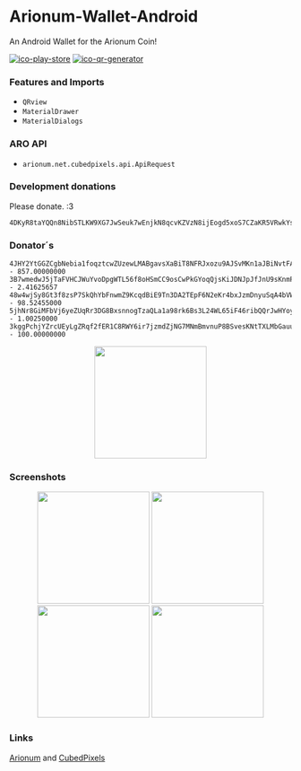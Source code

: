 # Arionum-Wallet-Android

An Android Wallet for the Arionum Coin!

[![ico-play-store]][play-store]
[![ico-qr-generator]][qr-generator]

### Features and Imports

- `QRview`
- `MaterialDrawer`
- `MaterialDialogs`

### ARO API

- `arionum.net.cubedpixels.api.ApiRequest`

### Development donations

Please donate. :3

```
4DKyR8taYQQn8NibSTLKW9XG7JwSeuk7wEnjkN8qcvKZVzN8ijEogd5xoS7CZaKR5VRwkYsYjbZNEB3c7sE6vfxf
```

### Donator´s
```
4JHY2YtGGZCgbNebia1foqztcwZUzewLMABgavsXaBiT8NFRJxozu9AJSvMKn1aJBiNvtFAEKcyShE4bRyovovsN - 857.00000000
3B7wmedwJ5jTaFVHCJWuYvoDpgWTL56f8oHSmCC9osCwPkGYoqQjsKiJDNJpJfJnU9sKnmPgc1Qz6DRJDtob4SAA - 2.41625657
48w4wjSy8Gt3f8zsP7SkQhYbFnwmZ9KcqdBiE9Tn3DA2TEpF6N2eKr4bxJzmDnyuSqA4bVWYvJcaiNpufWLLKho3 - 98.52455000
5jhNr8GiMFbVj6yeZUqRr3DG8BxsnnogTzaQLa1a98rk6Bs3L24WL65iF46ribQQrJwHYoyRfuJiXrq8VAHeRVwY - 1.00250000
3kggPchjYZrcUEyLgZRqf2fER1C8RWY6ir7jzmdZjNG7MNmBmvnuP8BSvesKNtTXLMbGauupB36cSCNYspUDKMb7 - 100.00000000
```

<div align="center">
  <img src="http://cubedpixels.net/uploader/uploads/155422449/generator.png" width="200px"</img> 
</div>

### Screenshots

<div align="center">
    <img src="https://media.discordapp.net/attachments/436960056425185281/479427733210791936/Screenshot_20180628-140203_Arionum.jpg?width=348&height=676" width="200px"</img> 
    <img src="https://media.discordapp.net/attachments/436960056425185281/479427787065786375/Screenshot_20180628-1402031_Arionum.png?width=348&height=676" width="200px"</img> 
  <img src="https://media.discordapp.net/attachments/436960056425185281/479427777972404235/Screenshot_20180628-1402035_Arionum.png?width=348&height=676" width="200px"</img> 
    <img src="https://media.discordapp.net/attachments/436960056425185281/479427801007783939/Screenshot_20180628-1402032_Arionum.png?width=348&height=676" width="200px"</img> 

</div>

### Links

[Arionum] and [CubedPixels]

[arionum]: https://arionum.com
[cubedpixels]: https://cubedpixels.net
[qr-generator]: https://cubedpixels.net/qr
[play-store]: https://play.google.com/store/apps/details?id=arionum.net.cubedpixels

[ico-play-store]: https://img.shields.io/badge/install-play%20store-689f38.svg
[ico-qr-generator]: https://img.shields.io/badge/qr%20code-generator-blue.svg
